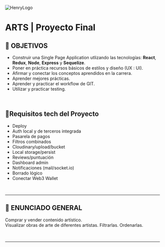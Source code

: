 ![HenryLogo](https://d31uz8lwfmyn8g.cloudfront.net/Assets/logo-henry-white-lg.png)

# **ARTS** | Proyecto Final

## **📌 OBJETIVOS**

-  Construir una Single Page Application utlizando las tecnologías: **React**, **Redux**, **Node**, **Express** y **Sequelize**.
-  Poner en práctica recursos básicos de estilos y diseño (UX : UI).
-  Afirmar y conectar los conceptos aprendidos en la carrera.
-  Aprender mejores prácticas.
-  Aprender y practicar el workflow de GIT.
-  Utilizar y practicar testing.

<br />

## **📌Requisitos tech del Proyecto**

- Deploy
- Auth local y de terceros integrada 
- Pasarela de pagos
- Filtros combinados
- Cloudinary/upload/bucket
- Local storage/persist
- Reviews/puntuación
- Dashboard admin
- Notificaciones (mail/socket.io)
- Borrado lógico
- Conectar Web3 Wallet

<br />

---

## **📖 ENUNCIADO GENERAL**

Comprar  y vender contenido artístico.  
Visualizar obras de arte de diferentes artistas.
Filtrarlas.
Ordenarlas.

<br />

---

<br />

<div align="center">
<img src="" alt="" />
</div>
